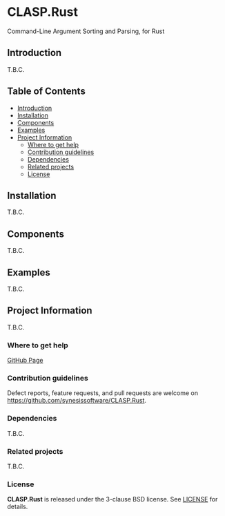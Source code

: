 # CLASP.Rust <!-- omit in toc -->

Command-Line Argument Sorting and Parsing, for Rust


## Introduction

T.B.C.


## Table of Contents <!-- omit in toc -->

- [Introduction](#introduction)
- [Installation](#installation)
- [Components](#components)
- [Examples](#examples)
- [Project Information](#project-information)
  - [Where to get help](#where-to-get-help)
  - [Contribution guidelines](#contribution-guidelines)
  - [Dependencies](#dependencies)
  - [Related projects](#related-projects)
  - [License](#license)


## Installation

T.B.C.


## Components

T.B.C.


## Examples

T.B.C.


## Project Information

T.B.C.

### Where to get help

[GitHub Page](https://github.com/synesissoftware/CLASP.Rust "GitHub Page")


### Contribution guidelines

Defect reports, feature requests, and pull requests are welcome on https://github.com/synesissoftware/CLASP.Rust.


### Dependencies

T.B.C.


### Related projects

T.B.C.


### License

**CLASP.Rust** is released under the 3-clause BSD license. See [LICENSE](./LICENSE) for details.


<!-- ########################### end of file ########################### -->

